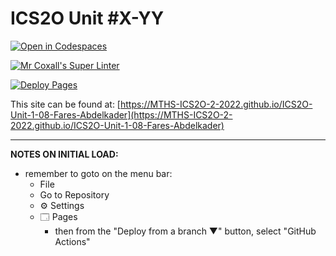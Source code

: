 # ICS2O Unit #X-YY

[![Open in Codespaces](https://classroom.github.com/assets/launch-codespace-f4981d0f882b2a3f0472912d15f9806d57e124e0fc890972558857b51b24a6f9.svg)](https://classroom.github.com/open-in-codespaces?assignment_repo_id=10331925)

[![Mr Coxall's Super Linter](https://github.com/MTHS-ICS2O-2-2022/ICS2O-Unit-1-08-Fares-Abdelkader/workflows/Mr%20Coxall's%20Super%20Linter/badge.svg)](https://github.com/MTHS-ICS2O-2-2022/ICS2O-Unit-1-08-Fares-Abdelkader/actions)

[![Deploy Pages](https://github.com/MTHS-ICS2O-2-2022/ICS2O-Unit-1-08-Fares-Abdelkader/workflows/Deploy%20Pages/badge.svg)](https://github.com/MTHS-ICS2O-2-2022/ICS2O-Unit-1-08-Fares-Abdelkader/actions)

This site can be found at: [https://MTHS-ICS2O-2-2022.github.io/ICS2O-Unit-1-08-Fares-Abdelkader](https://MTHS-ICS2O-2-2022.github.io/ICS2O-Unit-1-08-Fares-Abdelkader)

---

**NOTES ON INITIAL LOAD:**
- remember to goto on the menu bar:
  - File
  - Go to Repository
  - ⚙ Settings
  - 🗔 Pages
    - then from the "Deploy from a branch ▼" button, select "GitHub Actions"
